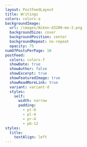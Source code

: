 ```yaml
---
layout: PostFeedLayout
title: Writings
colors: colors-a
backgroundImage:
  url: /images/Nikon-d3200-me-3.png
  backgroundSize: cover
  backgroundPosition: center
  backgroundRepeat: no-repeat
  opacity: 75
numOfPostsPerPage: 10
postFeed:
  colors: colors-f
  showDate: true
  showAuthor: false
  showExcerpt: true
  showFeaturedImage: true
  showReadMoreLink: true
  variant: variant-d
  styles:
    self:
      width: narrow
      padding:
        - pt-0
        - pl-4
        - pr-4
        - pb-12
styles:
  title:
    textAlign: left
---
```

